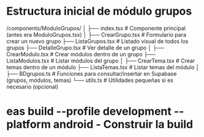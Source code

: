 # Estructura inicial de módulo grupos
/components/ModuloGrupos/
│
├── index.tsx               # Componente principal (antes era ModuloGrupos.tsx)
│
├── CrearGrupo.tsx           # Formulario para crear un nuevo grupo
├── ListaGrupos.tsx          # Listado visual de todos los grupos
├── DetalleGrupo.tsx         # Ver detalle de un grupo
│
├── CrearModulo.tsx          # Crear módulos dentro de un grupo
├── ListaModulos.tsx         # Listar módulos del grupo
│
├── CrearTema.tsx            # Crear temas dentro de un módulo
├── ListaTemas.tsx           # Listar temas del módulo
│
├── BDgrupos.ts              # Funciones para consultar/insertar en Supabase (grupos, módulos, temas)
└── utils.ts                 # Utilidades pequeñas si es necesario (opcional)

# eas build --profile development --platform android - Construir la build
